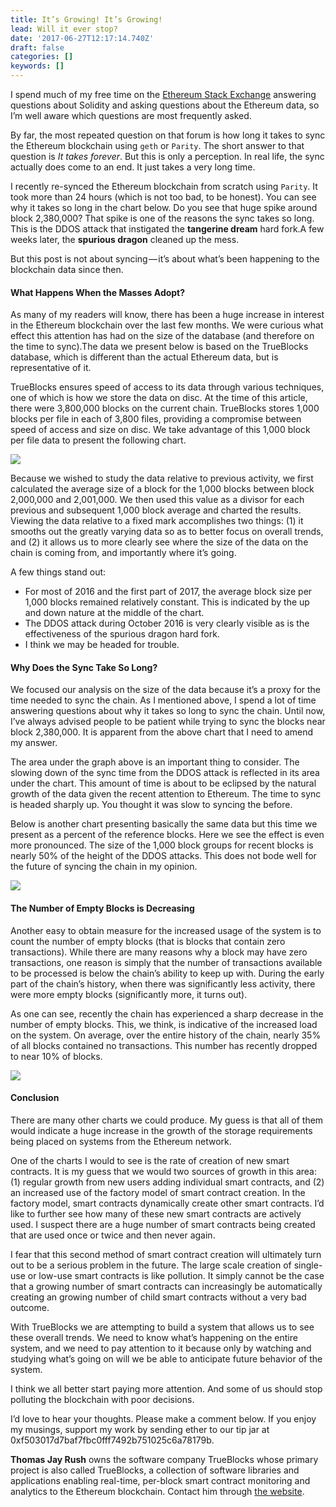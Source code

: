 ```yaml
---
title: It’s Growing! It’s Growing!
lead: Will it ever stop?
date: '2017-06-27T12:17:14.740Z'
draft: false
categories: []
keywords: []
---
```


I spend much of my free time on the [Ethereum Stack Exchange](https://ethereum.stackexchange.com/) answering questions about Solidity and asking questions about the Ethereum data, so I’m well aware which questions are most frequently asked.

By far, the most repeated question on that forum is how long it takes to sync the Ethereum blockchain using `geth` or `Parity`. The short answer to that question is _It takes forever_. But this is only a perception. In real life, the sync actually does come to an end. It just takes a very long time.

I recently re-synced the Ethereum blockchain from scratch using `Parity`. It took more than 24 hours (which is not too bad, to be honest). You can see why it takes so long in the chart below. Do you see that huge spike around block 2,380,000? That spike is one of the reasons the sync takes so long. This is the DDOS attack that instigated the **tangerine dream** hard fork.A few weeks later, the **spurious dragon** cleaned up the mess.

But this post is not about syncing — it’s about what’s been happening to the blockchain data since then.

#### What Happens When the Masses Adopt?

As many of my readers will know, there has been a huge increase in interest in the Ethereum blockchain over the last few months. We were curious what effect this attention has had on the size of the database (and therefore on the time to sync).The data we present below is based on the TrueBlocks database, which is different than the actual Ethereum data, but is representative of it.

TrueBlocks ensures speed of access to its data through various techniques, one of which is how we store the data on disc. At the time of this article, there were 3,800,000 blocks on the current chain. TrueBlocks stores 1,000 blocks per file in each of 3,800 files, providing a compromise between speed of access and size on disc. We take advantage of this 1,000 block per file data to present the following chart.

![](/blog/medium-posts/img/014-Its-Growing-Its-Growing-001.png)

Because we wished to study the data relative to previous activity, we first calculated the average size of a block for the 1,000 blocks between block 2,000,000 and 2,001,000. We then used this value as a divisor for each previous and subsequent 1,000 block average and charted the results. Viewing the data relative to a fixed mark accomplishes two things: (1) it smooths out the greatly varying data so as to better focus on overall trends, and (2) it allows us to more clearly see where the size of the data on the chain is coming from, and importantly where it’s going.

A few things stand out:

*   For most of 2016 and the first part of 2017, the average block size per 1,000 blocks remained relatively constant. This is indicated by the up and down nature at the middle of the chart.
*   The DDOS attack during October 2016 is very clearly visible as is the effectiveness of the spurious dragon hard fork.
*   I think we may be headed for trouble.

#### Why Does the Sync Take So Long?

We focused our analysis on the size of the data because it’s a proxy for the time needed to sync the chain. As I mentioned above, I spend a lot of time answering questions about why it takes so long to sync the chain. Until now, I’ve always advised people to be patient while trying to sync the blocks near block 2,380,000. It is apparent from the above chart that I need to amend my answer.

The area under the graph above is an important thing to consider. The slowing down of the sync time from the DDOS attack is reflected in its area under the chart. This amount of time is about to be eclipsed by the natural growth of the data given the recent attention to Ethereum. The time to sync is headed sharply up. You thought it was slow to syncing the before.

Below is another chart presenting basically the same data but this time we present as a percent of the reference blocks. Here we see the effect is even more pronounced. The size of the 1,000 block groups for recent blocks is nearly 50% of the height of the DDOS attacks. This does not bode well for the future of syncing the chain in my opinion.

![](/blog/medium-posts/img/014-Its-Growing-Its-Growing-002.png)

#### The Number of Empty Blocks is Decreasing

Another easy to obtain measure for the increased usage of the system is to count the number of empty blocks (that is blocks that contain zero transactions). While there are many reasons why a block may have zero transactions, one reason is simply that the number of transactions available to be processed is below the chain’s ability to keep up with. During the early part of the chain’s history, when there was significantly less activity, there were more empty blocks (significantly more, it turns out).

As one can see, recently the chain has experienced a sharp decrease in the number of empty blocks. This, we think, is indicative of the increased load on the system. On average, over the entire history of the chain, nearly 35% of all blocks contained no transactions. This number has recently dropped to near 10% of blocks.

![](/blog/medium-posts/img/014-Its-Growing-Its-Growing-003.png)

#### Conclusion

There are many other charts we could produce. My guess is that all of them would indicate a huge increase in the growth of the storage requirements being placed on systems from the Ethereum network.

One of the charts I would to see is the rate of creation of new smart contracts. It is my guess that we would two sources of growth in this area: (1) regular growth from new users adding individual smart contracts, and (2) an increased use of the factory model of smart contract creation. In the factory model, smart contracts dynamically create other smart contracts. I’d like to further see how many of these new smart contracts are actively used. I suspect there are a huge number of smart contracts being created that are used once or twice and then never again.

I fear that this second method of smart contract creation will ultimately turn out to be a serious problem in the future. The large scale creation of single-use or low-use smart contracts is like pollution. It simply cannot be the case that a growing number of smart contracts can increasingly be automatically creating an growing number of child smart contracts without a very bad outcome.

With TrueBlocks we are attempting to build a system that allows us to see these overall trends. We need to know what’s happening on the entire system, and we need to pay attention to it because only by watching and studying what’s going on will we be able to anticipate future behavior of the system.

I think we all better start paying more attention. And some of us should stop polluting the blockchain with poor decisions.

I’d love to hear your thoughts. Please make a comment below. If you enjoy my musings, support my work by sending ether to our tip jar at 0xf503017d7baf7fbc0fff7492b751025c6a78179b.

**Thomas Jay Rush** owns the software company TrueBlocks whose primary project is also called TrueBlocks, a collection of software libraries and applications enabling real-time, per-block smart contract monitoring and analytics to the Ethereum blockchain. Contact him through [the website](http://trueblocks.io).

